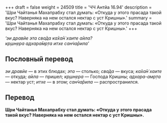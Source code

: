 +++
draft = false
weight = 24509
title = 'ЧЧ Антйа 16.94'
description = 'Шри Чайтанья Махапрабху стал думать: «Откуда у этого прасада такой вкус? Наверняка на нем остался нектар с уст Кришны».'
summary = 'Шри Чайтанья Махапрабху стал думать: «Откуда у этого прасада такой вкус? Наверняка на нем остался нектар с уст Кришны».'
+++

_‘эи дравйе эта сва̄да ка̄ха̄н̇ хаите а̄ила?  
кр̣шн̣ера адхара̄мр̣та итхе сан̃ча̄рила’_

## Пословный перевод

_эи_ _дравйе_ — в этих блюдах; _эта_ — столько; _сва̄да_ — вкуса; _ка̄ха̄н̇_ _хаите_ — откуда; _а̄ила_ — пришел; _кр̣шн̣ера_ — Господа Кришны; _адхара_\-_амр̣та_ — нектар уст; _итхе_ — в этом; _сан̃ча̄рила_ — распространился.

## Перевод

**Шри Чайтанья Махапрабху стал думать: «Откуда у этого прасада такой вкус? Наверняка на нем остался нектар с уст Кришны».**
